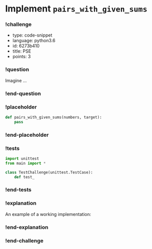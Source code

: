 # Implement `pairs_with_given_sums`

<!-- prettier-ignore-start -->
### !challenge
* type: code-snippet
* language: python3.6
* id: 6273b410
* title: PSE
* points: 3
### !question

Imagine ...

### !end-question
### !placeholder

```python
def pairs_with_given_sums(numbers, target):
    pass
```
### !end-placeholder
### !tests
```python
import unittest
from main import *

class TestChallenge(unittest.TestCase):
    def test_
```
### !end-tests
### !explanation

An example of a working implementation:


### !end-explanation

### !end-challenge
<!-- prettier-ignore-end -->
